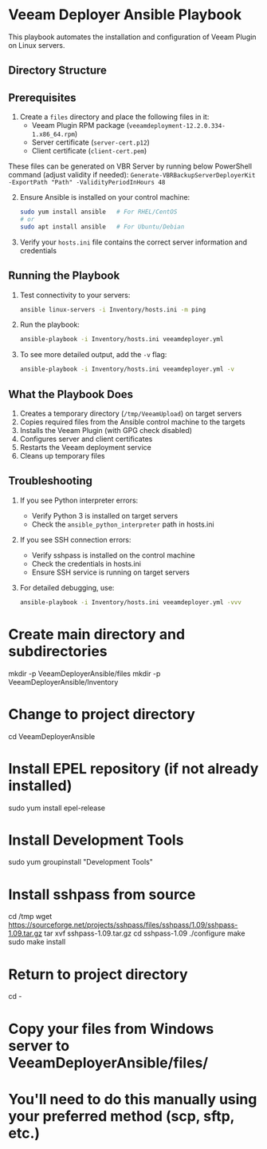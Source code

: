 # Veeam Deployer Ansible Playbook

This playbook automates the installation and configuration of Veeam Plugin on Linux servers.

## Directory Structure 

## Prerequisites

1. Create a `files` directory and place the following files in it:
   - Veeam Plugin RPM package (`veeamdeployment-12.2.0.334-1.x86_64.rpm`)
   - Server certificate (`server-cert.p12`)
   - Client certificate (`client-cert.pem`)
  
These files can be generated on VBR Server by running below PowerShell command (adjust validity if needed):
 `Generate-VBRBackupServerDeployerKit -ExportPath "Path" -ValidityPeriodInHours 48` 


2. Ensure Ansible is installed on your control machine:
   ```bash
   sudo yum install ansible   # For RHEL/CentOS
   # or
   sudo apt install ansible   # For Ubuntu/Debian
   ```

3. Verify your `hosts.ini` file contains the correct server information and credentials

## Running the Playbook

1. Test connectivity to your servers:
   ```bash
   ansible linux-servers -i Inventory/hosts.ini -m ping
   ```

2. Run the playbook:
   ```bash
   ansible-playbook -i Inventory/hosts.ini veeamdeployer.yml
   ```

3. To see more detailed output, add the `-v` flag:
   ```bash
   ansible-playbook -i Inventory/hosts.ini veeamdeployer.yml -v
   ```

## What the Playbook Does

1. Creates a temporary directory (`/tmp/VeeamUpload`) on target servers
2. Copies required files from the Ansible control machine to the targets
3. Installs the Veeam Plugin (with GPG check disabled)
4. Configures server and client certificates
5. Restarts the Veeam deployment service
6. Cleans up temporary files

## Troubleshooting

1. If you see Python interpreter errors:
   - Verify Python 3 is installed on target servers
   - Check the `ansible_python_interpreter` path in hosts.ini

2. If you see SSH connection errors:
   - Verify sshpass is installed on the control machine
   - Check the credentials in hosts.ini
   - Ensure SSH service is running on target servers

3. For detailed debugging, use:
   ```bash
   ansible-playbook -i Inventory/hosts.ini veeamdeployer.yml -vvv
   ``` 

# Create main directory and subdirectories
mkdir -p VeeamDeployerAnsible/files
mkdir -p VeeamDeployerAnsible/Inventory

# Change to project directory
cd VeeamDeployerAnsible 

# Install EPEL repository (if not already installed)
sudo yum install epel-release

# Install Development Tools
sudo yum groupinstall "Development Tools"

# Install sshpass from source
cd /tmp
wget https://sourceforge.net/projects/sshpass/files/sshpass/1.09/sshpass-1.09.tar.gz
tar xvf sshpass-1.09.tar.gz
cd sshpass-1.09
./configure
make
sudo make install

# Return to project directory
cd - 

# Copy your files from Windows server to VeeamDeployerAnsible/files/
# You'll need to do this manually using your preferred method (scp, sftp, etc.) 
